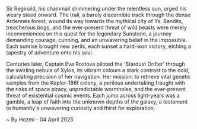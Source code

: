 
Sir Reginald, his chainmail shimmering under the relentless sun, urged his weary steed onward.  The trail, a barely discernible track through the dense Ardennes forest, wound its way towards the mythical city of Ys.  Bandits, treacherous bogs, and the ever-present threat of wild beasts were merely inconveniences on this quest for the legendary Sunstone, a journey demanding courage, cunning, and an unwavering belief in the impossible.  Each sunrise brought new perils, each sunset a hard-won victory, etching a tapestry of adventure onto his soul.

Centuries later,  Captain Eva Rostova piloted the 'Stardust Drifter' through the swirling nebula of Xylos, its vibrant colours a stark contrast to the cold, calculating precision of her navigation.  Her mission: to retrieve vital genetic samples from the Kepler-186f colony, a perilous undertaking fraught with the risks of space piracy, unpredictable wormholes, and the ever-present threat of existential cosmic events.  Each jump across light-years was a gamble, a leap of faith into the unknown depths of the galaxy, a testament to humanity's unwavering curiosity and thirst for exploration.

~ By Hozmi - 04 April 2025
